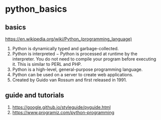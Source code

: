 # python_basics

## basics
https://en.wikipedia.org/wiki/Python_(programming_language)

1. Python is dynamically typed and garbage-collected.
2. Python is interpreted − Python is processed at runtime by the interpreter. You do not need to compile your program before executing it. This is similar to PERL and PHP. 
3. Python is a high-level, general-purpose programming language.
4. Python can be used on a server to create web applications. 
5. Created by Guido van Rossum and first released in 1991.

## guide and tutorials
1. https://google.github.io/styleguide/pyguide.html
2. https://www.programiz.com/python-programming